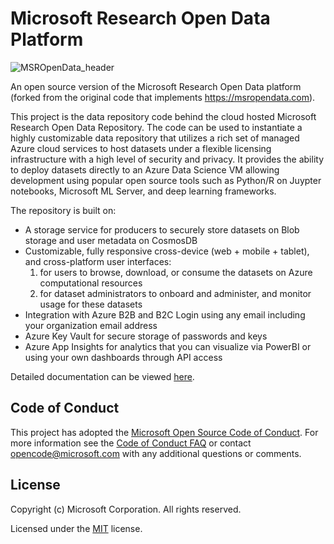 # Microsoft Research Open Data Platform
![MSROpenData_header](images/msropendata_header.png)

An open source version of the Microsoft Research Open Data platform (forked from the original code that implements https://msropendata.com).

This project is the data repository code behind the cloud hosted Microsoft Research Open Data Repository. The code can be used to instantiate a highly customizable data repository that utilizes a rich set of managed Azure cloud services to host datasets under a flexible licensing infrastructure with a high level of security and privacy. 
It provides the ability to deploy datasets directly to an Azure Data Science VM allowing development using popular open source tools such as Python/R on Juypter notebooks, Microsoft ML Server, and deep learning frameworks.

The repository is built on:
- A storage service for producers to securely store datasets on Blob storage and user metadata on CosmosDB 
- Customizable, fully responsive cross-device (web + mobile + tablet), and cross-platform user interfaces: 
    1) for users to browse, download, or consume the datasets on Azure computational resources
    2) for dataset administrators to onboard and administer, and monitor usage for these datasets
- Integration with Azure B2B and B2C Login using any email including your organization email address
- Azure Key Vault for secure storage of passwords and keys
- Azure App Insights for analytics that you can visualize via PowerBI or using your own dashboards through API access


Detailed documentation can be viewed [here](docs/index.md).

## Code of Conduct

This project has adopted the [Microsoft Open Source Code of Conduct](https://opensource.microsoft.com/codeofconduct/). For more information see the [Code of Conduct FAQ](https://opensource.microsoft.com/codeofconduct/faq/) or contact [opencode@microsoft.com](mailto:opencode@microsoft.com) with any additional questions or comments.

## License

Copyright (c) Microsoft Corporation. All rights reserved.

Licensed under the [MIT](LICENSE.txt) license.
